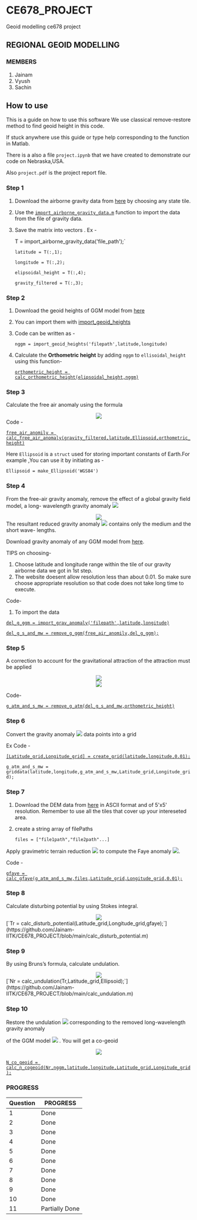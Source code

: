 # CE678_PROJECT
 Geoid modelling ce678 project
## REGIONAL GEOID MODELLING
### MEMBERS
1. Jainam
2. Vyush
3. Sachin

## How to use
This is a guide on how to use this software
We use classical remove-restore method to find geoid height in this code.

If stuck anywhere use this guide or type help corresponding to the function in Matlab.

There is a also a file `project.ipynb` that we have created to demonstrate our code on Nebraska,USA.

Also `project.pdf` is the project report file.

### Step 1

1. Download the airborne gravity data from [here](https://geodesy.noaa.gov/GRAV-D/data_products.shtml) by choosing any state tile.

2. Use the [`import_airborne_gravity_data.m`](https://github.com/Jainam-IITK/CE678_PROJECT/blob/main/import_airborne_gravity_data.m) function to import the data from the file of gravity data.

3. Save the matrix into vectors . Ex - 

   T = import_airborne_gravity_data('file_path');`

   `latitude = T(:,1);`

   `longitude = T(:,2);`

   `elipsoidal_height = T(:,4);`

   `gravity_filtered = T(:,3);`

### Step 2

1. Download the geoid heights of GGM model from [here](http://icgem.gfz-potsdam.de/calcgrid)

2. You can import them with [import_geoid_heights](https://github.com/Jainam-IITK/CE678_PROJECT/blob/main/import_geoid_heights.m)

3. Code can be written as - 

   `nggm = import_geoid_heights('filepath',latitude,longitude)`

4. Calculate the **Orthometric height** by adding `nggm` to `ellisoidal_height`  using this function-

   [`orthometric_height = calc_orthometric_height(elipsoidal_height,nggm)`](https://github.com/Jainam-IITK/CE678_PROJECT/blob/main/calc_orthometric_height.m)

### Step 3

Calculate the free air anomaly using the formula
<!-- $$
\Delta g=\left(g_{\text {observed }}+\delta g_{\text {Free air }}\right)-\gamma
$$ --> 

<div align="center"><img src="https://render.githubusercontent.com/render/math?math=%5CDelta%20g%3D%5Cleft(g_%7B%5Ctext%20%7Bobserved%20%7D%7D%2B%5Cdelta%20g_%7B%5Ctext%20%7BFree%20air%20%7D%7D%5Cright)-%5Cgamma"></div>
Code - 

[`free_air_anomily = calc_free_air_anomaly(gravity_filtered,latitude,Ellipsoid,orthometric_height)`](https://github.com/Jainam-IITK/CE678_PROJECT/blob/main/calc_free_air_anomaly.m)

Here `Ellipsoid` is a `struct` used for storing important constants of Earth.For example ,You can use it by initiating as - 

`Ellipsoid = make_Ellipsoid('WGS84')` 

### Step 4

From the free-air gravity anomaly, remove the effect of a global gravity field model, a long- wavelength gravity anomaly <img src="https://render.githubusercontent.com/render/math?math=\Delta g_{\mathrm{GGM}}">


<!-- $$
\Delta g_{\mathrm{s} \& \mathrm{mw}}=\Delta g-\Delta g_{\mathrm{GGM}}
$$ --> 

<div align="center"><img src="https://render.githubusercontent.com/render/math?math=%5CDelta%20g_%7B%5Cmathrm%7Bs%7D%20%5C%26%20%5Cmathrm%7Bmw%7D%7D%3D%5CDelta%20g-%5CDelta%20g_%7B%5Cmathrm%7BGGM%7D%7D"></div>
The resultant reduced gravity anomaly  <!-- $\Delta g_{\mathrm{s} \& \mathrm{mw}}$ --> <img src="https://render.githubusercontent.com/render/math?math=%5CDelta%20g_%7B%5Cmathrm%7Bs%7D%20%5C%26%20%5Cmathrm%7Bmw%7D%7D"> contains only the medium and the short wave- lengths.

Download gravity anomaly of any GGM model from [here](http://icgem.gfz-potsdam.de/calcgrid).

TIPS on choosing-

1. Choose latitude and longitude range within the tile of our gravity airborne data we got in 1st step.
2. The website doesent allow resolution less than about 0.01. So make sure choose appropriate resolution so that code does not take long time to execute.

Code- 

1. To import the data

[`del_g_ggm = import_grav_anomaly('filepath',latitude,longitude)`](https://github.com/Jainam-IITK/CE678_PROJECT/blob/main/import_grav_anomaly.m)

[`del_g_s_and_mw = remove_g_ggm(free_air_anomily,del_g_ggm);`](https://github.com/Jainam-IITK/CE678_PROJECT/blob/main/remove_g_ggm.m)

### Step 5

A correction to account for the gravitational attraction of the attraction must be applied
<!-- $$
\Delta g_{\mathrm{s} \ell \mathrm{mw}}^{\mathrm{atm}}=\Delta g_{\mathrm{s} \& \mathrm{mw}}-\delta g_{\mathrm{atm}}
$$ --> 

<div align="center"><img src="https://render.githubusercontent.com/render/math?math=%5CDelta%20g_%7B%5Cmathrm%7Bs%7D%20%5Cell%20%5Cmathrm%7Bmw%7D%7D%5E%7B%5Cmathrm%7Batm%7D%7D%3D%5CDelta%20g_%7B%5Cmathrm%7Bs%7D%20%5C%26%20%5Cmathrm%7Bmw%7D%7D-%5Cdelta%20g_%7B%5Cmathrm%7Batm%7D%7D"></div>

<!-- $$
\begin{aligned}
\delta g_{\mathrm{atm}}=0.871-& 1.0298 \times 10^{-4} H+5.3105 \times 10^{-9} H^{2}-2.1642 \times 10^{-13} H^{3}+9.5246 \times 10^{-18} H^{4}-2.2411 \times 10^{-22} H^{5}
\end{aligned}
$$ --> 

<div align="center"><img src="https://render.githubusercontent.com/render/math?math=%5Cbegin%7Baligned%7D%0A%5Cdelta%20g_%7B%5Cmathrm%7Batm%7D%7D%3D0.871-%26%201.0298%20%5Ctimes%2010%5E%7B-4%7D%20H%2B5.3105%20%5Ctimes%2010%5E%7B-9%7D%20H%5E%7B2%7D-2.1642%20%5Ctimes%2010%5E%7B-13%7D%20H%5E%7B3%7D%2B9.5246%20%5Ctimes%2010%5E%7B-18%7D%20H%5E%7B4%7D-2.2411%20%5Ctimes%2010%5E%7B-22%7D%20H%5E%7B5%7D%0A%5Cend%7Baligned%7D"></div>

Code-

[`g_atm_and_s_mw = remove_g_atm(del_g_s_and_mw,orthometric_height)`](https://github.com/Jainam-IITK/CE678_PROJECT/blob/main/remove_g_atm.m)

### Step 6

Convert the gravity anomaly <!-- $\Delta g_{\mathrm{s} \& \mathrm{mw}}^{\mathrm{atm}}$ --> <img src="https://render.githubusercontent.com/render/math?math=%5CDelta%20g_%7B%5Cmathrm%7Bs%7D%20%5C%26%20%5Cmathrm%7Bmw%7D%7D%5E%7B%5Cmathrm%7Batm%7D%7D"> data points into a grid

Ex Code - 

[`[Latitude_grid,Longitude_grid] = create_grid(latitude,longitude,0.01);`](https://github.com/Jainam-IITK/CE678_PROJECT/blob/main/create_grid.m)

`g_atm_and_s_mw = griddata(latitude,longitude,g_atm_and_s_mw,Latitude_grid,Longitude_grid);`

### Step 7

1. Download the DEM data from [here](http://srtm.csi.cgiar.org/srtmdata/) in ASCII format and of 5'x5' resolution. Remember to use all the tiles that cover up your intereseted area.

2. create a string array of filePaths

   `files = ["file1path","file2path"...]`

Apply gravimetric terrain reduction <!-- $\delta g_{\mathrm{T}}$ --> <img src="https://render.githubusercontent.com/render/math?math=%5Cdelta%20g_%7B%5Cmathrm%7BT%7D%7D"> to  compute the Faye anomaly <!-- $\Delta g_{\text {Faye }}$ --> <img src="https://render.githubusercontent.com/render/math?math=%5CDelta%20g_%7B%5Ctext%20%7BFaye%20%7D%7D">.

Code - 

[`gfaye = calc_gfaye(g_atm_and_s_mw,files,Latitude_grid,Longitude_grid,0.01);`](https://github.com/Jainam-IITK/CE678_PROJECT/blob/main/calc_gfaye.m)

### Step 8

Calculate disturbing potential by using Stokes integral.
<!-- $$
T_{r}=\frac{R}{4 \pi} \iint_{\Omega} \Delta g_{\text {Faye }} S(\psi) d \Omega
$$ --> 

<div align="center"><img src="https://render.githubusercontent.com/render/math?math=T_%7Br%7D%3D%5Cfrac%7BR%7D%7B4%20%5Cpi%7D%20%5Ciint_%7B%5COmega%7D%20%5CDelta%20g_%7B%5Ctext%20%7BFaye%20%7D%7D%20S(%5Cpsi)%20d%20%5COmega"></div>
[`Tr = calc_disturb_potential(Latitude_grid,Longitude_grid,gfaye);`](https://github.com/Jainam-IITK/CE678_PROJECT/blob/main/calc_disturb_potential.m)

### Step 9

By using Bruns’s formula, calculate undulation.
<!-- $$
N_{r}=\frac{T_{r}}{\gamma}
$$ --> 

<div align="center"><img src="https://render.githubusercontent.com/render/math?math=N_%7Br%7D%3D%5Cfrac%7BT_%7Br%7D%7D%7B%5Cgamma%7D"></div>
[`Nr = calc_undulation(Tr,Latitude_grid,Ellipsoid);`](https://github.com/Jainam-IITK/CE678_PROJECT/blob/main/calc_undulation.m)



### Step 10

Restore the undulation <!-- $\left(N_{G G M}\right)$ --> <img src="https://render.githubusercontent.com/render/math?math=%5Cleft(N_%7BG%20G%20M%7D%5Cright)"> corresponding to the removed long-wavelength gravity anomaly

of the GGM model <!-- $\left(\Delta g_{G G M}\right)$ --> <img src="https://render.githubusercontent.com/render/math?math=%5Cleft(%5CDelta%20g_%7BG%20G%20M%7D%5Cright)">   . You will get a co-geoid
<!-- $$
N_{\text {cogeoid }}=N_{r}+N_{\text {GGM }}
$$ --> 

<div align="center"><img src="https://render.githubusercontent.com/render/math?math=N_%7B%5Ctext%20%7Bcogeoid%20%7D%7D%3DN_%7Br%7D%2BN_%7B%5Ctext%20%7BGGM%20%7D%7D"></div>


[`N_co_geoid = calc_n_cogeoid(Nr,nggm,latitude,longitude,Latitude_grid,Longitude_grid);`](https://github.com/Jainam-IITK/CE678_PROJECT/blob/main/calc_n_cogeoid.m)











### PROGRESS

|        Question        |PROGRESS                         |
|----------------|-------------------------------|
|1				 |    Done        |
|2               | Done           |
|3               |Done|
|4               |Done|
|5               |Done|
|6               |Done|
|7               |Done|
|8               |Done|
|9               |Done|
|10              |Done|
|11              |Partially Done|

